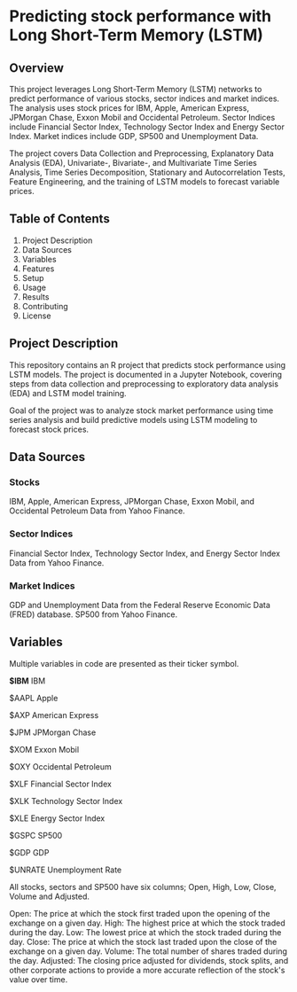 # Predicting stock performance with Long Short-Term Memory (LSTM)

## Overview

This project leverages Long Short-Term Memory (LSTM) networks to predict performance of various stocks, sector indices and market indices. The analysis uses stock prices for IBM, Apple, American Express, JPMorgan Chase, Exxon Mobil and Occidental Petroleum. Sector Indices include Financial Sector Index, Technology Sector Index and Energy Sector Index. Market indices include GDP, SP500 and Unemployment Data. 

The project covers Data Collection and Preprocessing, Explanatory Data Analysis (EDA), Univariate-, Bivariate-, and Multivariate Time Series Analysis, Time Series Decomposition, Stationary and Autocorrelation Tests, Feature Engineering, and the training of LSTM models to forecast variable prices.

## Table of Contents

1. Project Description
2. Data Sources
3. Variables
4. Features
5. Setup
6. Usage
7. Results
8. Contributing
9. License

## Project Description

This repository contains an R project that predicts stock performance using LSTM models. The project is documented in a Jupyter Notebook, covering steps from data collection and preprocessing to exploratory data analysis (EDA) and LSTM model training.

Goal of the project was to analyze stock market performance using time series analysis and build predictive models using LSTM modeling to forecast stock prices.

## Data Sources

### Stocks
IBM, Apple, American Express, JPMorgan Chase, Exxon Mobil, and Occidental Petroleum Data from Yahoo Finance.

### Sector Indices
Financial Sector Index, Technology Sector Index, and Energy Sector Index Data  from Yahoo Finance.

### Market Indices
GDP and Unemployment Data from the Federal Reserve Economic Data (FRED) database. SP500 from Yahoo Finance.

## Variables

Multiple variables in code are presented as their ticker symbol.

**$IBM** IBM                                     

$AAPL Apple                                    

$AXP American Express                         

$JPM JPMorgan Chase                           

$XOM Exxon Mobil                              

$OXY Occidental Petroleum   


$XLF Financial Sector Index

$XLK Technology Sector Index

$XLE Energy Sector Index


$GSPC SP500

$GDP GDP

$UNRATE Unemployment Rate


All stocks, sectors and SP500 have six columns; Open, High, Low, Close, Volume and Adjusted.

Open: The price at which the stock first traded upon the opening of the exchange on a given day.
High: The highest price at which the stock traded during the day.
Low: The lowest price at which the stock traded during the day.
Close: The price at which the stock last traded upon the close of the exchange on a given day.
Volume: The total number of shares traded during the day.
Adjusted: The closing price adjusted for dividends, stock splits, and other corporate actions to provide a more accurate reflection of the stock's value over time.











